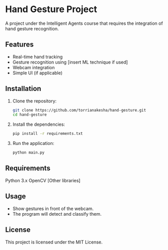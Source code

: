 # Hand Gesture Project
A project under the Intelligent Agents course that requires the integration of hand gesture recognition.

## Features

- Real-time hand tracking
- Gesture recognition using [insert ML technique if used]
- Webcam integration
- Simple UI (if applicable)

## Installation

1. Clone the repository:
   ```bash
   git clone https://github.com/torrianakesha/hand-gesture.git
   cd hand-gesture

2. Install the dependencies:
   ```bash
   pip install -r requirements.txt

3. Run the application:
   ```bash
   python main.py

## Requirements
Python 3.x
OpenCV
[Other libraries]

## Usage
- Show gestures in front of the webcam.
- The program will detect and classify them.

## License
This project is licensed under the MIT License.
    
